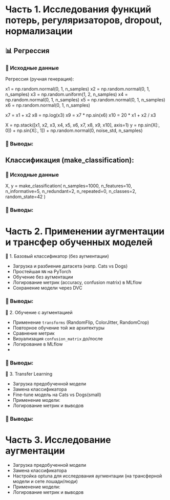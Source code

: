 # Часть 1. Исследования функций потерь, регуляризаторов, dropout, нормализации 

## 📊 Регрессия
### 🧪 Исходные данные

Регрессия (ручная генерация):

x1 = np.random.normal(0, 1, n_samples)
x2 = np.random.normal(0, 1, n_samples)
x3 = np.random.uniform(1, 2, n_samples)
x4 = np.random.normal(0, 1, n_samples)
x5 = np.random.normal(0, 1, n_samples)
x6 = np.random.normal(0, 1, n_samples)

x7 = x1 + x2
x8 = np.log(x3)
x9 = x7 * np.sin(x6)
x10 = 20 * x1 + x2 / x3

X = np.stack([x1, x2, x3, x4, x5, x6, x7, x8, x9, x10], axis=1)
y = np.sin(X[:, 0]) + np.sin(X[:, 1]) + np.random.normal(0, noise_std, n_samples)

### 🔄 Выводы:


## Классификация (make_classification):

### 🧪 Исходные данные

X, y = make_classification(
    n_samples=1000,
    n_features=10,
    n_informative=5,
    n_redundant=2,
    n_repeated=0,
    n_classes=2,
    random_state=42
)

### 🔄 Выводы:


# Часть 2. Применении аугментации и трансфер обученных моделей

🧠 1. Базовый классификатор (без аугментации)

- Загрузка и разбиение датасета (напр. Cats vs Dogs)
- Простейшая `NN` на PyTorch
- Обучение без аугментации
- Логирование метрик (accuracy, confusion matrix) в MLflow
- Сохранение модели через DVC

### 🔄 Выводы:

🔁 2. Обучение с аугментацией

- Применение `transforms` (RandomFlip, ColorJitter, RandomCrop)
- Повторное обучение той же архитектуры
- Сравнение метрик
- Визуализация `confusion_matrix` до/после
- Логирование в MLflow
- 
### 🔄 Выводы:

🔄 3. Transfer Learning

- Загрузка предобученной модели
- Замена классификатора 
- Fine-tune модель на Cats vs Dogs(small)
- Применение модели:
- Логирование метрик и выводов

### 🔄 Выводы:

# Часть 3. Исследование аугментации

- Загрузка предобученной модели
- Замена классификатора 
- Настройка optuna для исследования аугментации (на трансферной модели и сете лошади/люди)
- Применение модели:
- Логирование метрик и выводов